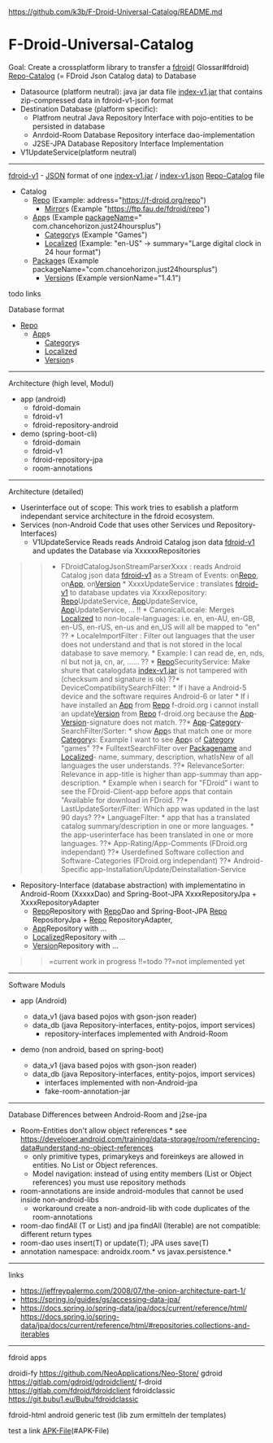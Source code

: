 https://github.com/k3b/F-Droid-Universal-Catalog/README.md

# F-Droid-Universal-Catalog

Goal: Create a crossplatform library to transfer a [fdroid](Glossar#fdroid)(
Glossar#fdroid) [Repo-Catalog](Glossar#Repo-Catalog) (= FDroid Json Catalog data) to Database

* Datasource (platform neutral): java jar data file [index-v1.jar](Glossar#index-v1.jar) that
  contains zip-compressed data in fdroid-v1-json format
* Destination Database (platform specific):
    * Platfrom neutral Java Repository Interface with pojo-entities to be persisted in database
    * Anrdoid-Room Database Repository interface dao-implementation
    * J2SE-JPA Database Repository Interface Implementation
* V1UpdateService(platform neutral)

---

[fdroid-v1](Glossar#fdroid-v1) - [JSON](Glossar#JSON) format of
one [index-v1.jar](Glossar#index-v1.jar)
/ [index-v1.json](Glossar#index-v1.json) [Repo-Catalog](Glossar#Repo-Catalog) file

* Catalog
    * [Repo](Glossar#Repo) (Example: address="https://f-droid.org/repo")
        * [Mirror](Glossar#Mirror)s (Example "https://ftp.fau.de/fdroid/repo")
    * [App](Glossar#App)s (Example [packageName](Glossar#packageName)="
      com.chancehorizon.just24hoursplus")
        * [Category](Glossar#Category)s (Example "Games")
        * [Localized](Glossar#Localized) (Example: "en-US" -> summary="Large digital clock in 24
          hour format")
    * [Package](Glossar#Package)s (Example packageName="com.chancehorizon.just24hoursplus")
        * [Version](Glossar#Version)s (Example versionName="1.4.1")

todo links

Database format

* [Repo](Glossar#)
    * [App](Glossar#)s
        * [Category](Glossar#)s
        * [Localized](Glossar#)
        * [Version](Glossar#)s

-----

Architecture (high level, Modul)

* app (android)
    * fdroid-domain
    * fdroid-v1
    * fdroid-repository-android
* demo (spring-boot-cli)
    * fdroid-domain
    * fdroid-v1
    * fdroid-repository-jpa
    * room-annotations

-----

Architecture (detailed)

* Userinterface out of scope: This work tries to esablish a platform independant service
  architecture in the fdroid ecosystem.
* Services (non-Android Code that uses other Services und Repository-Interfaces)
    * V1UpdateService Reads reads Android Catalog json data [fdroid-v1](Glossar#) and updates the
      Database via XxxxxxRepositories

> > * FDroidCatalogJsonStreamParserXxxx : reads Android Catalog json data [fdroid-v1](Glossar#) as a Stream of Events: on[Repo](Glossar#), on[App](Glossar#), on[Version](Glossar#)
                * XxxxUpdateService : translates [fdroid-v1](Glossar#) to database updates via XxxxRepository: [Repo](Glossar#)UpdateService, [App](Glossar#)UpdateService, [App](Glossar#)UpdateService, ...
      !!  * CanonicalLocale: Merges [Localized](Glossar#) to non-locale-languages: i.e. en, en-AU, en-GB, en-US, en-rUS, en-us and en_US will all be mapped to "en"
      ??  * LocaleImportFilter : Filter out languages that the user does not understand and that is not stored in the local database to save memory.       * Example: I can read de, en, nds, nl but not ja, cn, ar, ...... ??  * [Repo](Glossar#)SecurityService: Make shure that catalogdata [index-v1.jar](Glossar#) is not tampered with (checksum and signature is ok)
      ??* DeviceCompatibilitySearchFilter:
                * If i have a Android-5 device and the software requires Android-6 or later     * If i have installed an [App](Glossar#) from [Repo](Glossar#) f-droid.org i cannot install an update[Version](Glossar#) from [Repo](Glossar#) f-droid.org because the [App](Glossar#)-[Version](Glossar#)-signature does not match. ??* [App](Glossar#)-[Category](Glossar#)-SearchFilter/Sorter:
                * show [App](Glossar#)s that match one or more [Category](Glossar#)s: Example I want to see [App](Glossar#)s of [Category](Glossar#) "games"
      ??* FulltextSearchFilter over [Packagename](Glossar#) and [Localized](Glossar#)- name, summary, description, whatIsNew of all languages the user understands. ??* RelevanceSorter: Relevance in app-title is higher than app-summay than app-description.     * Example when i search for "FDroid" i want to see the FDroid-Client-app before apps that contain "Available for download in FDroid. ??* LastUpdateSorter/Filter: Which app was updated in the last 90 days? ??* LanguageFilter:
                * app that has a translated catalog summary/description in one or more languages.     * the app-userinterface has been translated in one or more languages. ??* App-Rating/App-Comments (FDroid.org independant)
      ??* Userdefined Software collection and Software-Categories (FDroid.org independant)
      ??* Android-Specific app-Installation/Update/Deinstallation-Service

* Repository-Interface (database abstraction) with implementatino in Android-Room (XxxxxDao) and
  Spring-Boot-JPA XxxxRepositoryJpa + XxxxRepositoryAdapter
    * [Repo](Glossar#)Repository with [Repo](Glossar#)Dao and Spring-Boot-JPA [Repo](Glossar#)
      RepositoryJpa + [Repo](Glossar#)
      RepositoryAdapter,
    * [App](Glossar#)Repository with ...
    * [Localized](Glossar#)Repository with ...
    * [Version](Glossar#)Repository with ...

> > =current work in progress
!!=todo ??=not implemented yet

-----

Software Moduls

* app (Android)
    * data_v1 (java based pojos with gson-json reader)
    * data_db (java Repository-interfaces, entity-pojos, import services)
        * repository-interfaces implemented with Android-Room

* demo (non android, based on spring-boot)
    * data_v1 (java based pojos with gson-json reader)
    * data_db (java Repository-interfaces, entity-pojos, import services)
        * interfaces implemented with non-Android-jpa
        * fake-room-annotation-jar

-----

Database Differences between Android-Room and j2se-jpa

* Room-Entities don't allow object references
    *
  see https://developer.android.com/training/data-storage/room/referencing-data#understand-no-object-references
    * only primitive types, primarykeys and foreinkeys are allowed in entities. No List<Xxx> or
      Object references.
    * Model navigation: instead of using entity members (List<Xxx> or Object references) you must
      use repository methods
* room-annotations are inside android-modules that cannot be used inside non-android-libs
    * workaround create a non-android-lib with code duplicates of the room-annotations
* room-dao findAll (T[](Glossar#) or List<T>) and jpa findAll (Iterable<T>) are not compatible:
  different return types
* room-dao uses insert(T) or update(T); JPA uses save(T)
* annotation namespace: androidx.room.* vs javax.persistence.*

----

links

* https://jeffreypalermo.com/2008/07/the-onion-architecture-part-1/
* https://spring.io/guides/gs/accessing-data-jpa/
* https://docs.spring.io/spring-data/jpa/docs/current/reference/html/
  https://docs.spring.io/spring-data/jpa/docs/current/reference/html/#repositories.collections-and-iterables

-----

fdroid apps

droidi-fy       https://github.com/NeoApplications/Neo-Store/
gdroid          https://gitlab.com/gdroid/gdroidclient/
f-droid         https://gitlab.com/fdroid/fdroidclient
fdroidclassic   https://git.bubu1.eu/Bubu/fdroidclassic

fdroid-html android generic test (lib zum ermitteln der templates)

test a link [APK-File](Glossar#)(#APK-File)
  
